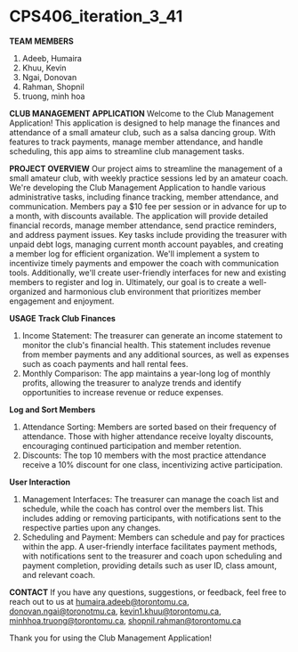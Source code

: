 # CPS406_iteration_3_41

**TEAM MEMBERS**
1. Adeeb, Humaira
2. Khuu, Kevin
3. Ngai, Donovan
4. Rahman, Shopnil
5. truong, minh hoa

**CLUB MANAGEMENT APPLICATION**
Welcome to the Club Management Application! This application is designed to help manage the finances and attendance of a small amateur club, such as a salsa dancing group. With features to track payments, manage member attendance, and handle scheduling, this app aims to streamline club management tasks.

**PROJECT OVERVIEW**
Our project aims to streamline the management of a small amateur club, with weekly practice sessions led by an amateur coach. We're developing the 
Club Management Application to handle various administrative tasks, including finance tracking, member attendance, and communication. Members pay a $10 fee per session or in advance for up to a month, with discounts available. The application will provide detailed financial records, manage member attendance, send practice reminders, and address payment issues. Key tasks include providing the treasurer with unpaid debt logs, managing current month account payables, and creating a member log for efficient organization. We'll implement a system 
to incentivize timely payments and empower the coach with communication tools. Additionally, we'll create user-friendly interfaces for new and existing members to register and log in. Ultimately, our goal is to create a well-organized and harmonious club environment that prioritizes member engagement and enjoyment.

**USAGE**
**Track Club Finances**
1. Income Statement: The treasurer can generate an income statement to monitor the club's financial health. This statement includes revenue from member payments and any additional sources, as well as expenses such as coach payments and hall rental fees.
2. Monthly Comparison: The app maintains a year-long log of monthly profits, allowing the treasurer to analyze trends and identify opportunities to increase revenue or reduce expenses.

**Log and Sort Members**
1. Attendance Sorting: Members are sorted based on their frequency of attendance. Those with higher attendance receive loyalty discounts, encouraging continued participation and member retention.
2. Discounts: The top 10 members with the most practice attendance receive a 10% discount for one class, incentivizing active participation.

**User Interaction**
1. Management Interfaces: The treasurer can manage the coach list and schedule, while the coach has control over the members list. This includes adding or removing participants, with notifications sent to the respective parties upon any changes.
2. Scheduling and Payment: Members can schedule and pay for practices within the app. A user-friendly interface facilitates payment methods, with notifications sent to the treasurer and coach upon scheduling and payment completion, providing details such as user ID, class amount, and relevant coach.

**CONTACT**
If you have any questions, suggestions, or feedback, feel free to reach out to us at humaira.adeeb@torontomu.ca, donovan.ngai@toronotmu.ca, kevin1.khuu@torontomu.ca, minhhoa.truong@torontomu.ca, shopnil.rahman@torontomu.ca

Thank you for using the Club Management Application!
